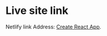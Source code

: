 # Live site link

Netlify link Address: [Create React App](https://github.com/facebook/create-react-app).
